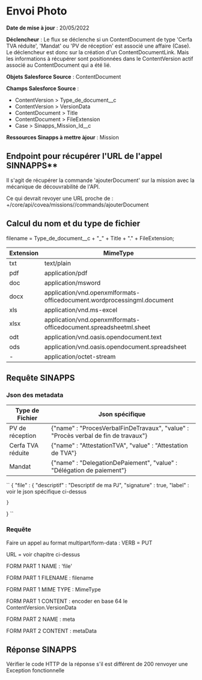 #  Envoi Photo
**Date de mise à jour** : 20/05/2022

**Déclencheur** : Le flux se déclenche si un ContentDocument de type 'Cerfa TVA réduite', 'Mandat' ou 'PV de réception' est associé une affaire (Case).
Le déclencheur est donc sur la création d'un ContentDocumentLink. Mais les informations à récupérer sont positionnées dans le ContentVersion actif associé au ContentDocument qui a été lié.

**Objets Salesforce Source** : ContentDocument

**Champs Salesforce Source** : 
- ContentVersion > Type_de_document__c
- ContentVersion > VersionData
- ContentDocument > Title
- ContentDocument > FileExtension
- Case > Sinapps_Mission_Id__c

**Ressources Sinapps à mettre àjour** : Mission

## Endpoint pour récupérer l'URL de l'appel SINNAPPS** 
Il s'agit de récupérer la commande 'ajouterDocument' sur la mission avec la mécanique de découvrabilité de l'API.

Ce qui devrait revoyer une URL proche de : <baseUrl>+/core/api/covea/missions/<missionId>/commands/ajouterDocument

## Calcul du nom et du type de fichier

filename = Type_de_document__c + "_" + Title + "." + FileExtension;

| Extension | MimeType |
|-----------|----------|
| txt | text/plain |
| pdf | application/pdf |
| doc | application/msword |
| docx | application/vnd.openxmlformats-officedocument.wordprocessingml.document |
| xls | application/vnd.ms-excel |
| xlsx | application/vnd.openxmlformats-officedocument.spreadsheetml.sheet |
| odt | application/vnd.oasis.opendocument.text |
| ods | application/vnd.oasis.opendocument.spreadsheet |
| - | application/octet-stream|

## Requête SINAPPS



 ### Json des metadata

| Type de Fichier | Json spécifique|
|-----------|----------|
| PV de réception | {"name" : "ProcesVerbalFinDeTravaux", "value" : "Procès verbal de fin de travaux"} |
| Cerfa TVA réduite | {"name" : "AttestationTVA", "value" : "Attestation de TVA"} |
| Mandat | {"name" : "DelegationDePaiement", "value" : "Délégation de paiement"} |



``
{   "file" : {
        "descriptif" :  "Descriptif de ma PJ",
        "signature" :  true,
        "label" : voir le json spécifique ci-dessus

    }
}
``

 ### Requête

Faire un appel au format multipart/form-data :
VERB = PUT

URL = voir chapitre ci-dessus

FORM PART 1 NAME  : 'file'

FORM PART 1 FILENAME  : filename

FORM PART 1 MIME TYPE : MimeType

FORM PART 1 CONTENT  : encoder en base 64 le ContentVersion.VersionData

FORM PART 2 NAME  : meta

FORM PART 2 CONTENT  : metaData


## Réponse SINAPPS
Vérifier le code HTTP de la réponse s'il est différent de 200 renvoyer une Exception fonctionnelle
